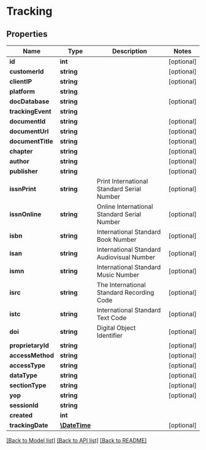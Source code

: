 # Tracking

## Properties
Name | Type | Description | Notes
------------ | ------------- | ------------- | -------------
**id** | **int** |  | [optional] 
**customerId** | **string** |  | [optional] 
**clientIP** | **string** |  | [optional] 
**platform** | **string** |  | 
**docDatabase** | **string** |  | [optional] 
**trackingEvent** | **string** |  | 
**documentId** | **string** |  | [optional] 
**documentUrl** | **string** |  | [optional] 
**documentTitle** | **string** |  | [optional] 
**chapter** | **string** |  | [optional] 
**author** | **string** |  | [optional] 
**publisher** | **string** |  | [optional] 
**issnPrint** | **string** | Print International Standard Serial Number | [optional] 
**issnOnline** | **string** | Online International Standard Serial Number | [optional] 
**isbn** | **string** | International Standard Book Number | [optional] 
**isan** | **string** | International Standard Audiovisual Number | [optional] 
**ismn** | **string** | International Standard Music Number | [optional] 
**isrc** | **string** | The International Standard Recording Code | [optional] 
**istc** | **string** | International Standard Text Code | [optional] 
**doi** | **string** | Digital Object Identifier | [optional] 
**proprietaryId** | **string** |  | [optional] 
**accessMethod** | **string** |  | [optional] 
**accessType** | **string** |  | [optional] 
**dataType** | **string** |  | [optional] 
**sectionType** | **string** |  | [optional] 
**yop** | **string** |  | [optional] 
**sessionId** | **string** |  | 
**created** | **int** |  | 
**trackingDate** | [**\DateTime**](\DateTime.md) |  | [optional] 

[[Back to Model list]](../README.md#documentation-for-models) [[Back to API list]](../README.md#documentation-for-api-endpoints) [[Back to README]](../README.md)


